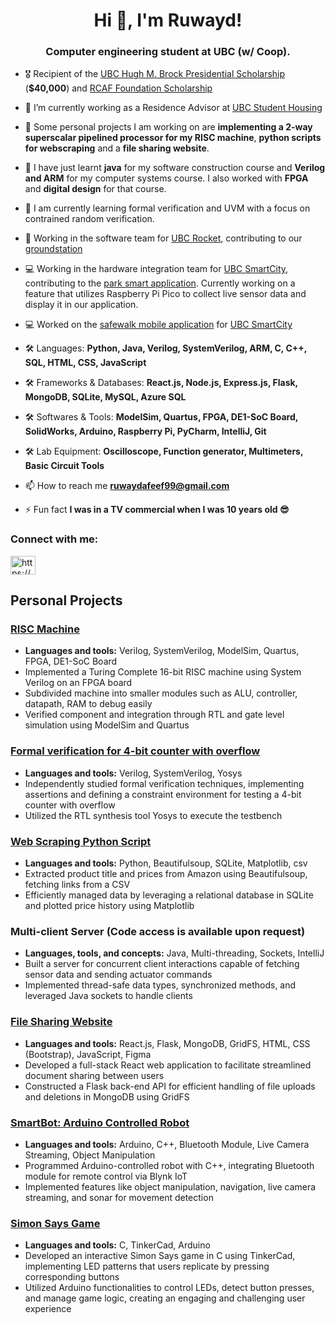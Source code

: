 <h1 align="center">Hi 👋, I'm Ruwayd!</h1>
<h3 align="center">Computer engineering student at UBC (w/ Coop).</h3>

- 🎖️ Recipient of the [UBC Hugh M. Brock Presidential Scholarship](https://students.ubc.ca/enrolment/finances/award-search/vancouver/non-academic-units/awards-financial-services/4677/) (**$40,000**) and [RCAF Foundation Scholarship](https://rcaffoundation.ca/portfolio-items/2022-student-scholarship-recipients/)

- 🔭 I’m currently working as a Residence Advisor at [UBC Student Housing](https://vancouver.housing.ubc.ca/residence-life/meet-the-team/)

- 🔭 Some personal projects I am working on are **implementing a 2-way superscalar pipelined processor for my RISC machine**, **python scripts for webscraping** and a **file sharing website**.

- 🌱 I have just learnt **java** for my software construction course and **Verilog and ARM** for my computer systems course. I also worked with **FPGA** and **digital design** for that course.

- 🌱 I am currently learning formal verification and UVM with a focus on contrained random verification.  

- 🚀 Working in the software team for [UBC Rocket](https://www.ubcrocket.com/), contributing to our [groundstation](https://github.com/UBC-Rocket/UBCRocketGroundStation)

- 💻 Working in the hardware integration team for [UBC SmartCity](https://ubcsmartcity.com/), contributing to the [park smart application](https://github.com/UBCSmartCity/ParkSmart). Currently working on a feature that utilizes Raspberry Pi Pico to collect live sensor data and display it in our application.

- 💻 Worked on the [safewalk mobile application](https://github.com/UBCSmartCity/UBC-Safewalk-App) for [UBC SmartCity](https://ubcsmartcity.com/)

- 🛠️ Languages: **Python, Java, Verilog, SystemVerilog, ARM, C, C++, SQL, HTML, CSS, JavaScript**

- 🛠️ Frameworks & Databases: **React.js, Node.js, Express.js, Flask, MongoDB, SQLite, MySQL, Azure SQL**

- 🛠️ Softwares & Tools: **ModelSim, Quartus, FPGA, DE1-SoC Board, SolidWorks, Arduino, Raspberry Pi, PyCharm, IntelliJ, Git**
  
- 🛠️ Lab Equipment: **Oscilloscope, Function generator, Multimeters, Basic Circuit Tools**

- 📫 How to reach me **ruwaydafeef99@gmail.com**

- ⚡ Fun fact **I was in a TV commercial when I was 10 years old 😎**

<h3 align="left">Connect with me:</h3>
<p align="left">
<a href="https://www.linkedin.com/in/mir-ruwayd-afeef/" target="blank"><img align="center" src="https://raw.githubusercontent.com/rahuldkjain/github-profile-readme-generator/master/src/images/icons/Social/linked-in-alt.svg" alt="https://www.linkedin.com/in/mir-ruwayd-afeef/" height="30" width="40" /></a>
</p>

## Personal Projects

### [RISC Machine](https://github.com/ruwayd99/Reduced-Instruction-Set-Computer)
- **Languages and tools:** Verilog, SystemVerilog, ModelSim, Quartus, FPGA, DE1-SoC Board
- Implemented a Turing Complete 16-bit RISC machine using System Verilog on an FPGA board
- Subdivided machine into smaller modules such as ALU, controller, datapath, RAM to debug easily
- Verified component and integration through RTL and gate level simulation using ModelSim and Quartus

### [Formal verification for 4-bit counter with overflow](https://github.com/ruwayd99/FormalVerification_for_Counter)
- **Languages and tools:** Verilog, SystemVerilog, Yosys
- Independently studied formal verification techniques, implementing assertions and defining a constraint environment for testing a 4-bit counter with overflow
- Utilized the RTL synthesis tool Yosys to execute the testbench

### [Web Scraping Python Script](https://github.com/ruwayd99/WebScraping_PythonScript)
- **Languages and tools:** Python, Beautifulsoup, SQLite, Matplotlib, csv
- Extracted product title and prices from Amazon using Beautifulsoup, fetching links from a CSV
- Efficiently managed data by leveraging a relational database in SQLite and plotted price history using Matplotlib

### Multi-client Server (Code access is available upon request)
- **Languages, tools, and concepts:** Java, Multi-threading, Sockets, IntelliJ
- Built a server for concurrent client interactions capable of fetching sensor data and sending actuator commands
- Implemented thread-safe data types, synchronized methods, and leveraged Java sockets to handle clients

### [File Sharing Website](https://github.com/ruwayd99/TutoringWebsite_Frontend)
- **Languages and tools:** React.js, Flask, MongoDB, GridFS, HTML, CSS (Bootstrap), JavaScript, Figma
- Developed a full-stack React web application to facilitate streamlined document sharing between users
- Constructed a Flask back-end API for efficient handling of file uploads and deletions in MongoDB using GridFS

### [SmartBot: Arduino Controlled Robot](https://github.com/ruwayd99/SmartBot-Arduino-controlled-robot)
- **Languages and tools:** Arduino, C++, Bluetooth Module, Live Camera Streaming, Object Manipulation
- Programmed Arduino-controlled robot with C++, integrating Bluetooth module for remote control via Blynk IoT
- Implemented features like object manipulation, navigation, live camera streaming, and sonar for movement detection

### [Simon Says Game](https://github.com/ruwayd99/SimonSays-Game-TinkerCAD)
- **Languages and tools:** C, TinkerCad, Arduino
- Developed an interactive Simon Says game in C using TinkerCad, implementing LED patterns that users replicate by pressing corresponding buttons
- Utilized Arduino functionalities to control LEDs, detect button presses, and manage game logic, creating an engaging and challenging user experience

<!--
**ruwayd99/ruwayd99** is a ✨ _special_ ✨ repository because its `README.md` (this file) appears on your GitHub profile.

Here are some ideas to get you started:

- 🔭 I’m currently working on ...
- 🌱 I’m currently learning ...
- 👯 I’m looking to collaborate on ...
- 🤔 I’m looking for help with ...
- 💬 Ask me about ...
- 📫 How to reach me: ...
- 😄 Pronouns: ...
- ⚡ Fun fact: ...
-->
